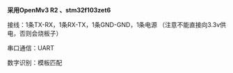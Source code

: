  **采用OpenMv3 R2 、stm32f103zet6**

接线：1条TX-RX，1条RX-TX，1条GND-GND，1条电源
（注意不能直接向3.3v供电，否则会烧板子）

串口通信：UART

数字识别：模板匹配



